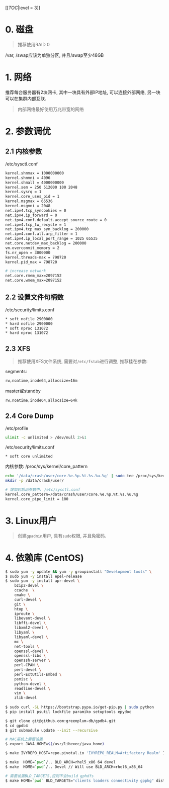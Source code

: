 <!-- --- title: GPDB 开发环境-->

[[_TOC_|level = 3]]

# 0. 磁盘

> 推荐使用RAID 0

/var, /swap应该为单独分区, 并且/swap至少48GB

# 1. 网络

推荐每台服务器有2块网卡, 其中一块具有外部IP地址, 可以连接外部网络, 另一块可以在集群内部互联.

> 内部网络最好使用万兆带宽的网络

# 2. 参数调优

## 2.1 内核参数

/etc/sysctl.conf

```bash
kernel.shmmax = 1000000000
kernel.shmmni = 4096
kernel.shmall = 4000000000
kernel.sem = 250 512000 100 2048
kernel.sysrq = 1
kernel.core_uses_pid = 1
kernel.msgmax = 65536
kernel.msgmni = 2048
net.ipv4.tcp_syncookies = 0
net.ipv4.ip_forward = 0
net.ipv4.conf.default.accept_source_route = 0
net.ipv4.tcp_tw_recycle = 1
net.ipv4.tcp_max_syn_backlog = 200000
net.ipv4.conf.all.arp_filter = 1
net.ipv4.ip_local_port_range = 1025 65535
net.core.netdev_max_backlog = 200000
vm.overcommit_memory = 2
fs.nr_open = 3000000
kernel.threads-max = 798720
kernel.pid_max = 798720

# increase network
net.core.rmem_max=2097152
net.core.wmem_max=2097152
```

## 2.2 设置文件句柄数

/etc/security/limits.conf

```bash
* soft nofile 2900000
* hard nofile 2900000
* soft nproc 131072
* hard nproc 131072
```

## 2.3 XFS

> 推荐使用XFS文件系统, 需要对`/etc/fstab`进行调整, 推荐挂在参数:

segments:

```bash
rw,noatime,inode64,allocsize=16m
```

master或standby

```bash
rw,noatime,inode64,allocsize=64k
```

## 2.4 Core Dump

/etc/profile

```bash
ulimit -c unlimited > /dev/null 2>&1
```

/etc/security/limits.conf

```bash
* soft core unlimited
```

内核参数: /proc/sys/kernel/core_pattern

```bash
echo '/data/crash/user/core.%e.%p.%t.%s.%u.%g' | sudo tee /proc/sys/kernel/core_pattern
mkdir -p /data/crash/user/

# 增加到启动参数中: /etc/sysctl.conf
kernel.core_pattern=/data/crash/user/core.%e.%p.%t.%s.%u.%g
kernel.core_pipe_limit = 100
```

# 3. Linux用户

> 创建`gpadmin`用户, 具有`sudo`权限, 并且免密码.

# 4. 依赖库 (CentOS)

```bash
$ sudo yum -y update && yum -y groupinstall "Development tools" \
$ sudo yum -y install epel-release
$ sudo yum -y install apr-devel \
    bzip2-devel \
    ccache  \
    cmake \
    curl-devel \
    git \
    htop \
    iproute \
    libevent-devel \
    libffi-devel \
    libxml2-devel \
    libyaml \
    libyaml-devel \
    mc \
    net-tools \
    openssl-devel \
    openssl-libs \
    openssh-server \
    perl-CPAN \
    perl-devel \
    perl-ExtUtils-Embed \
    psmisc \
    python-devel \
    readline-devel \
    vim \
    zlib-devel 
    
$ sudo curl -SL https://bootstrap.pypa.io/get-pip.py | sudo python
$ pip install psutil lockfile paramiko setuptools epydoc

$ git clone git@github.com:greenplum-db/gpdb4.git
$ cd gpdb4
$ git submodule update --init --recursive

# MAC系统上需要设置
$ export JAVA_HOME=$(/usr/libexec/java_home)

$ make IVYREPO_HOST=repo.pivotal.io 'IVYREPO_REALM=Artifactory Realm' IVYREPO_USER=build_readonly IVYREPO_PASSWD=7wdLJRV4HW2q BLD_ARCH=rhel5_x86_64 sync_tools

$ make  HOME=`pwd`/.. BLD_ARCH=rhel5_x86_64 devel
$ make  HOME=`pwd`/.. Devel // Will use BLD_ARCH=rhel6_x86_64

# 需要设置BLD_TARGETS,否则不会build gphdfs
$ make HOME=`pwd` BLD_TARGETS="clients loaders connectivity gppkg" dist
```
